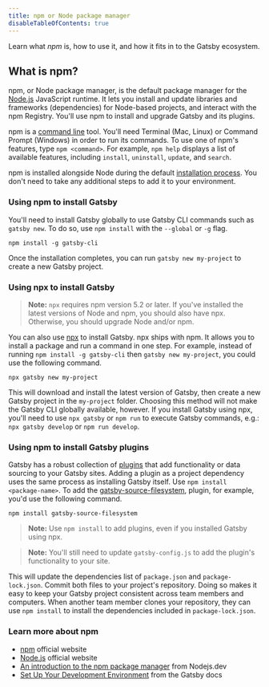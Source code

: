 ```yaml
---
title: npm or Node package manager
disableTableOfContents: true
---
```


Learn what _npm_ is, how to use it, and how it fits in to the Gatsby ecosystem.

## What is npm?

npm, or Node package manager, is the default package manager for
the [Node.js](/docs/glossary/node/) JavaScript runtime. It lets you install and
update libraries and frameworks (dependencies) for Node-based projects, and
interact with the npm Registry. You'll use npm to install and upgrade Gatsby and
its plugins.

npm is a [command line](/docs/glossary#command-line) tool. You'll need Terminal (Mac, Linux) or Command Prompt (Windows) in order to run its commands. To use one of npm's features, type `npm <command>`. For example, `npm help` displays a list of available features, including `install`, `uninstall`, `update`, and `search`.

npm is installed alongside Node during the default [installation process](/docs/tutorial/getting-started/part-0/#install-nodejs-for-your-appropriate-operating-system). You don't need to take any additional steps to add it to your environment.

### Using npm to install Gatsby

You'll need to install Gatsby globally to use Gatsby CLI commands such as `gatsby new`. To do so, use `npm install` with the `--global` or `-g` flag.

```shell
npm install -g gatsby-cli
```

Once the installation completes, you can run `gatsby new my-project` to create a new Gatsby project.

### Using npx to install Gatsby

> **Note:** `npx` requires npm version 5.2 or later. If you've installed the latest versions of Node and npm, you should also have npx. Otherwise, you should upgrade Node and/or npm.

You can also use [npx](https://www.npmjs.com/package/npx) to install Gatsby. npx ships with npm. It allows you to install a package and run a command in one step. For example, instead of running `npm install -g gatsby-cli` then `gatsby new my-project`, you could use the following command.

```shell
npx gatsby new my-project
```

This will download and install the latest version of Gatsby, then create a new Gatsby project in the `my-project` folder. Choosing this method will not make the Gatsby CLI globally available, however. If you install Gatsby using npx, you'll need to use `npx gatsby` or `npm run` to execute Gatsby commands, e.g.: `npx gatsby develop` or `npm run develop`.

### Using npm to install Gatsby plugins

Gatsby has a robust collection of [plugins](/plugins/) that add functionality or data sourcing to your Gatsby sites. Adding a plugin as a project dependency uses the same process as installing Gatsby itself. Use `npm install <package-name>`. To add the [gatsby-source-filesystem](/plugins/gatsby-source-filesystem), plugin, for example, you'd use the following command.

```shell
npm install gatsby-source-filesystem
```

> **Note:** Use `npm install` to add plugins, even if you installed Gatsby using npx.

> **Note:** You'll still need to update `gatsby-config.js` to add the plugin's functionality to your site.

This will update the dependencies list of `package.json` and `package-lock.json`. Commit both files to your project's repository. Doing so makes it easy to keep your Gatsby project consistent across team members and computers. When another team member clones your repository, they can use `npm install` to install the dependencies included in `package-lock.json`.

### Learn more about npm

- [npm](https://www.npmjs.com/) official website
- [Node.js](https://nodejs.org/en/) official website
- [An introduction to the npm package manager](https://nodejs.dev/an-introduction-to-the-npm-package-manager) from Nodejs.dev
- [Set Up Your Development Environment](/docs/tutorial/getting-started/part-0/) from the Gatsby docs
